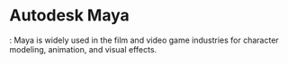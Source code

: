 # Autodesk Maya

: Maya is widely used in the film and video game industries for character modeling, animation, and visual effects.